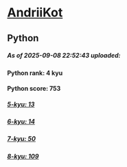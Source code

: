 # [AndriiKot](https://www.codewars.com/users/AndriiKot) 
## Python

##### As of 2025-09-08 22:52:43 uploaded:

#### Python rank: 4 kyu

#### Python score: 753

##### [5-kyu: 13](https://github.com/AndriiKot/Python__CodeWars/tree/main/kyu-5)

##### [6-kyu: 14](https://github.com/AndriiKot/Python__CodeWars/tree/main/kyu-6)

##### [7-kyu: 50](https://github.com/AndriiKot/Python__CodeWars/tree/main/kyu-7)

##### [8-kyu: 109](https://github.com/AndriiKot/Python__CodeWars/tree/main/kyu-8)

